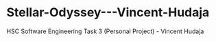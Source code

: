 # Stellar-Odyssey---Vincent-Hudaja
HSC Software Engineering Task 3 (Personal Project) - Vincent Hudaja
